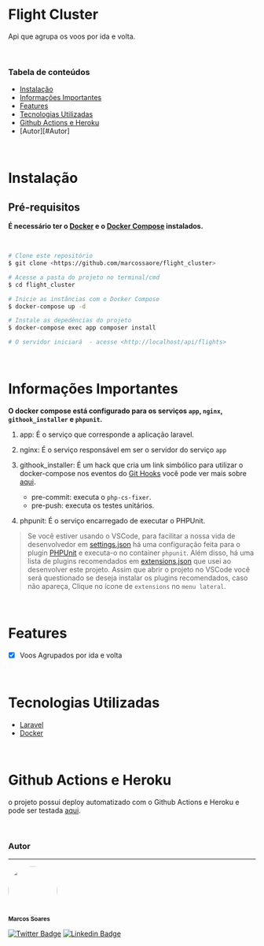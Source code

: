 <h1>Flight Cluster</h1>

<p>Api que agrupa os voos por ida e volta.</p>

<br/>

### Tabela de conteúdos
   * [Instalação](#Instalação)
   * [Informações Importantes](#Informações-Importantes)
   * [Features](#Features)
   * [Tecnologias Utilizadas](#Tecnologias-Utilizadas)
   * [Github Actions e Heroku](#Github-Actions-e-Heroku)
   * [Autor][#Autor]
<br/>

# Instalação  

## Pré-requisitos

**É necessário ter o [Docker](https://docs.docker.com/get-docker/) e o [Docker Compose](https://docs.docker.com/compose/install/) instalados.**

<br/>


```bash
# Clone este repositório
$ git clone <https://github.com/marcossaore/flight_cluster>

# Acesse a pasta do projeto no terminal/cmd
$ cd flight_cluster

# Inicie as instâncias com o Docker Compose
$ docker-compose up -d

# Instale as depedências do projeto
$ docker-compose exec app composer install

# O servidor iniciará  - acesse <http://localhost/api/flights>
```
</br>

# Informações Importantes

**O docker compose está configurado para os serviços `app`, `nginx`, `githook_installer` e `phpunit`.**

1. app: É o serviço que corresponde a aplicação laravel.

2. nginx: É o serviço responsável em ser o servidor do serviço `app`

3. githook_installer: É um hack que cria um link simbólico para utilizar o docker-compose nos eventos do [Git Hooks](https://git-scm.com/book/en/v2/Customizing-Git-Git-Hooks) você pode ver mais sobre [aqui](https://hackernoon.com/using-git-hooks-in-a-dockerized-environment-55372c40815f).

    * pre-commit: executa o `php-cs-fixer`.
    * pre-push: executa os testes unitários.

4. phpunit: É o serviço encarregado de executar o PHPUnit.

> Se você estiver usando o VSCode, para facilitar a nossa vida de desenvolvedor em [settings.json](./.vscode/settings.json) há uma configuração feita para o plugin [PHPUnit](https://marketplace.visualstudio.com/items?itemName=emallin.phpunit) e executa-o no container `phpunit`. Além disso, há uma lista de plugins recomendados em [extensions.json](./.vscode/extensions.json) que usei ao desenvolver este projeto. Assim que abrir o projeto no VSCode você será questionado se deseja instalar os plugins recomendados, caso não apareça, Clique no ícone de
`extensions` no `menu lateral`.  

<br/>

# Features

- [x] Voos Agrupados por ida e volta

<br/>

# Tecnologias Utilizadas

- [Laravel](https://laravel.com/)
- [Docker](https://www.docker.com/)

<br/>

# Github Actions e Heroku

o projeto possui deploy automatizado com o Github Actions e Heroku e pode ser testada [aqui](https://flightcluster.herokuapp.com/api/flights).

<br/>

### Autor
---

 <img style="border-radius: 50%;" src="https://avatars0.githubusercontent.com/u/13766539?s=460&u=4eef503e9da89bf83c44950bb5f3eb5fdaf98b0f&v=4" width="100px;" alt=""/>
 <br />
 <sub><b>Marcos Soares</b></sub>

[![Twitter Badge](https://img.shields.io/badge/-@marcossoares-1ca0f1?style=flat-square&labelColor=1ca0f1&logo=twitter&logoColor=white&link=https://twitter.com/marcoss17802528)](https://twitter.com/marcoss17802528) [![Linkedin Badge](https://img.shields.io/badge/-MarcosSoares-blue?style=flat-square&logo=Linkedin&logoColor=white&link=https://www.linkedin.com/in/marcos-soares-a2205b96/)](https://www.linkedin.com/in/marcos-soares-a2205b96/) 
